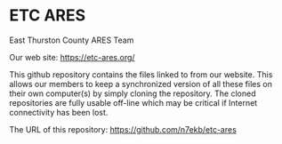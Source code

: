 # ETC ARES
East Thurston County ARES Team

Our web site:  https://etc-ares.org/

This github repository contains the files linked to from our
website.  This allows our members to keep a synchronized 
version of all these files on their own computer(s) by simply 
cloning the repository.  The cloned repositories are fully usable
off-line which may be critical if Internet connectivity has
been lost.

The URL of this repository:  https://github.com/n7ekb/etc-ares
